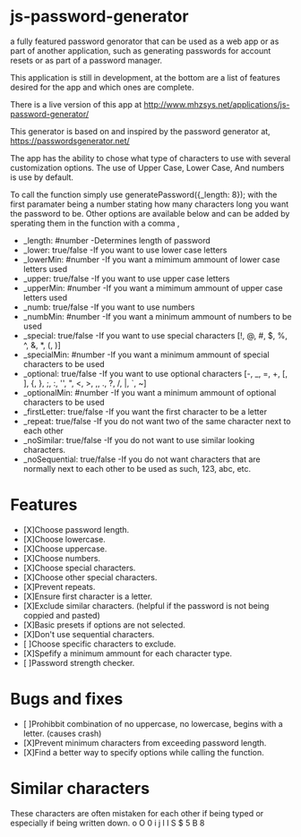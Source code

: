 # js-password-generator
a fully featured password genorator that can be used as a web app or as part of another application, such as generating passwords for account resets or as part of a password manager.

This application is still in development, at the bottom are a list of features desired for the app and which ones are complete.

There is a live version of this app at http://www.mhzsys.net/applications/js-password-generator/

This generator is based on and inspired by the password generator at, 
https://passwordsgenerator.net/

The app has the ability to chose what type of characters to use with several customization options.  The use of Upper Case, Lower Case, And numbers is use by default.

To call the function simply use generatePassword({_length: 8}); with the first paramater being a number stating how many characters long you want the password to be.  Other options are available below and can be added by sperating them in the function with a comma ,

- _length: #number  -Determines length of password
- _lower: true/false        -If you want to use lower case letters
- _lowerMin: #number        -If you want a mimimum ammount of lower case letters used
- _upper: true/false        -If you want to use upper case letters
- _upperMin: #number        -If you want a mimimum ammount of upper case letters used
- _numb: true/false         -If you want to use numbers
- _numbMin: #number         -If you want a minimum ammount of numbers to be used
- _special: true/false      -If you want to use special characters [!, @, #, $, %, ^, &, *, (, )]
- _specialMin: #number      -If you want a minimum ammount of special characters to be used
- _optional: true/false     -If you want to use optional characters [-, _, =, +, [, ], {, }, ;, :, '', ", <, >, ,, ., ?, /, |, `, ~]
- _optionalMin: #number     -If you want a minimum ammount of optional characters to be used
- _firstLetter: true/false  -If you want the first character to be a letter
- _repeat: true/false       -If you do not want two of the same character next to each other
- _noSimilar: true/false    -If you do not want to use similar looking characters.
- _noSequential: true/false -If you do not want characters that are normally next to each other to be used as such, 123, abc, etc.


# Features
- [X]Choose password length.
- [X]Choose lowercase.
- [X]Choose uppercase.
- [X]Choose numbers.
- [X]Choose special characters.
- [X]Choose other special characters.
- [X]Prevent repeats.
- [X]Ensure first character is a letter.
- [X]Exclude similar characters. (helpful if the password is not being coppied and pasted)
- [X]Basic presets if options are not selected.
- [X]Don't use sequential characters.
- [ ]Choose specific characters to exclude.
- [X]Spefify a minimum ammount for each character type.
- [ ]Password strength checker.

# Bugs and fixes
- [ ]Prohibbit combination of no uppercase, no lowercase, begins with a letter. (causes crash)
- [X]Prevent minimum characters from exceeding password length.
- [X]Find a better way to specify options while calling the function.

# Similar characters
These characters are often mistaken for each other if being typed or especially if being written down.
o O 0 i j l I S $ 5 B 8